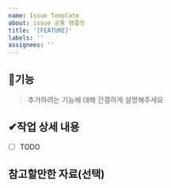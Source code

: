 ```yaml
---
name: Issue Template
about: issue 공통 템플릿
title: '[FEATURE]'
labels: ''
assignees: ''
---
```


## 📄기능

> 추가하려는 기능에 대해 간결하게 설명해주세요

## ✔작업 상세 내용

- [ ] TODO

## 참고할만한 자료(선택)
